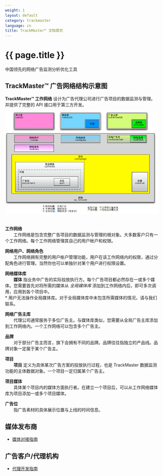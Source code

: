 ```yaml
---
weight: 1
layout: default
category: trackmaster
language: cn
title: TrackMaster™ 文档首页
---
```



# {{ page.title }}

中国领先的网络广告监测分析优化工具

## TrackMaster™ 广告网络结构示意图

**TrackMaster™ 工作网络** 设计为广告代理公司进行广告项目的数据监测与管理。 并提供了完整的 API 接口用于第三方开发。

![trackmaster结构示意图](/doc/trackmaster/v1/cn/trackmaster.png "工作网络结构示意图")  
　　

**工作网络**  
　　工作网络是包含完整广告项目的数据监测与管理的根对象。大多数客户只有一个工作网络。每个工作网络管理其自己的用户帐户和权限。

**网络用户、网络角色**  
　　工作网络拥有完整的用户帐户管理功能，用户在该工作网络内的权限，通过分配角色进行管理。当然你也可以单独针对某个用户进行权限设置。

**网络媒体库**  
　　**媒体** 指业务中广告的实际投放执行方。每个广告项目都必然存在一或多个媒体。您需要首先对将所需的媒体从 *全局媒体库* 添加到工作网络内后，即可多次调用，应用到各个项目中。  
\* 用户无法操作全局媒体库。对于全局媒体库中未包含所需媒体的情况，请与我们联系。

**网络广告主库**  
　　代理公司通常服务于多位广告主。与媒体库类似，您需要从全局广告主库添加到工作网络内。一个工作网络可以包含多个广告主。

**品牌**  
　　对于部分广告主而言，旗下会拥有不同的品牌。品牌往往指独立的产品线。品牌对象一定属于某个广告主。

**项目**  
　　**项目** 定义为具体某次广告方案的投放执行过程，也是 TrackMaster 数据监测功能的主体数据对象。一个项目一定归属某个广告主。

**项目媒体**  
　　具体某个项目内的媒体方面执行者。在建立一个项目后，可以从工作网络媒体库为项目添加一或多个项目媒体。

**广告位**  
　　指广告素材的具体展示位置与上线的时间信息。


## 媒体发布商

* [媒体对接指南](/doc/trackmaster/v1/cn/publisher.html)

## 广告客户/代理机构 ##

* [代理开发指南](/doc/trackmaster/v1/cn/agency.html)
